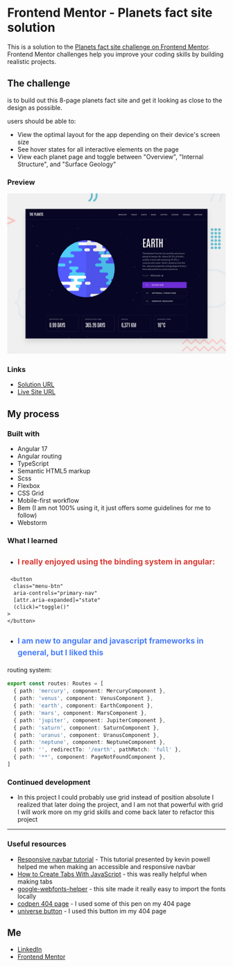 # Frontend Mentor - Planets fact site solution

This is a solution to the [Planets fact site challenge on Frontend Mentor](https://www.frontendmentor.io/challenges/planets-fact-site-gazqN8w_f). Frontend Mentor challenges help you improve your coding skills by building realistic projects.

## The challenge

is to build out this 8-page planets fact site and get it looking as close to the design as possible.

users should be able to:

- View the optimal layout for the app depending on their device's screen size
- See hover states for all interactive elements on the page
- View each planet page and toggle between "Overview", "Internal Structure", and "Surface Geology"

### Preview

![Design preview for the Planets fact site coding challenge](src/assets/images/preview.jpg)

### Links

-  [Solution URL](https://your-solution-url.com)
-  [Live Site URL](https://planets-jet.vercel.app/earth)

## My process

### Built with

- Angular 17 
- Angular routing
- TypeScript
- Semantic HTML5 markup
- Scss
- Flexbox
- CSS Grid
- Mobile-first workflow
- Bem (I am not 100% using it, it just offers some guidelines for me to follow)
- Webstorm


### What I learned
- <h3 style="color: #d83a34; font-size: 18px; line-height: 1.5;">I really enjoyed using the binding system in angular:</h3>
```angular2html
 <button
  class="menu-btn"
  aria-controls="primary-nav"
  [attr.aria-expanded]="state"
  (click)="toggle()"
>
</button>
```

- <h3 style="color: #497EFA; font-size: 18px; line-height: 1.5;">I am new to angular and javascript frameworks in general, but I liked this 
routing system:</h3>
```typescript
export const routes: Routes = [
  { path: 'mercury', component: MercuryComponent },
  { path: 'venus', component: VenusComponent },
  { path: 'earth', component: EarthComponent },
  { path: 'mars', component: MarsComponent },
  { path: 'jupiter', component: JupiterComponent },
  { path: 'saturn', component: SaturnComponent },
  { path: 'uranus', component: UranusComponent },
  { path: 'neptune', component: NeptuneComponent },
  { path: '', redirectTo: '/earth', pathMatch: 'full' },
  { path: '**', component: PageNotFoundComponent },
]
```

### Continued development

- In this project I could probably use grid instead of position absolute I realized that later doing the project, and 
I am not that powerful with grid  I will work more on my grid skills and come back later to refactor this project
---
### Useful resources

- [Responsive navbar tutorial](https://www.youtube.com/watch?v=HbBMp6yUXO0&t=22s) - This tutorial presented by kevin powell helped me when making an accessible and responsive navbar
- [How to Create Tabs With JavaScript](https://www.codeconcisely.com/posts/javascript-tabs/) - this was really helpful when making tabs
- [google-webfonts-helper](https://gwfh.mranftl.com/fonts) - this site made it really easy to import the fonts locally 
- [codpen 404 page](https://codepen.io/salehriaz/pen/erJrZM) - I used some of this pen on my 404 page
- [universe button](https://uiverse.io/shah1345/spicy-liger-32) - I used this button im my 404 page

## Me

- [LinkedIn](https://www.linkedin.com/in/amr-mohamed-7534a623b/)
- [Frontend Mentor](https://www.frontendmentor.io/profile/AmrAbdelgwaad)
